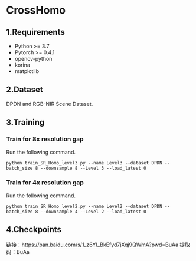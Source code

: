 # CrossHomo

## 1.Requirements
- Python >= 3.7
- Pytorch >= 0.4.1
- opencv-python
- korina
- matplotlib

## 2.Dataset
DPDN and RGB-NIR Scene Dataset.

## 3.Training

### Train for 8x resolution gap
Run the following command.
```
python train_SR_Homo_level3.py --name Level3 --dataset DPDN --batch_size 8 --downsample 8 --Level 3 --load_latest 0
```

### Train for 4x resolution gap
Run the following command.
```
python train_SR_Homo_level2.py --name Level2 --dataset DPDN --batch_size 8 --downsample 4 --Level 2 --load_latest 0
```

## 4.Checkpoints
链接：https://pan.baidu.com/s/1_z6YI_BkEfyd7jXqj9QWmA?pwd=BuAa 
提取码：BuAa 
